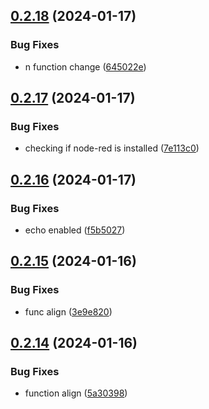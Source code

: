 ## [0.2.18](https://github.com/Energy-Control-no/fleet-flows-autoinstaller/compare/v0.2.17...v0.2.18) (2024-01-17)


### Bug Fixes

* n function change ([645022e](https://github.com/Energy-Control-no/fleet-flows-autoinstaller/commit/645022e55cfb91d8ee655f035c01c3e28486eef3))



## [0.2.17](https://github.com/Energy-Control-no/fleet-flows-autoinstaller/compare/v0.2.16...v0.2.17) (2024-01-17)


### Bug Fixes

* checking if node-red is installed ([7e113c0](https://github.com/Energy-Control-no/fleet-flows-autoinstaller/commit/7e113c0cc1a320e36dfb20327ee6ff378b7a6d3b))



## [0.2.16](https://github.com/Energy-Control-no/fleet-flows-autoinstaller/compare/v0.2.15...v0.2.16) (2024-01-17)


### Bug Fixes

* echo enabled ([f5b5027](https://github.com/Energy-Control-no/fleet-flows-autoinstaller/commit/f5b502758a1098fc9f7c961afef46623431387eb))



## [0.2.15](https://github.com/Energy-Control-no/fleet-flows-autoinstaller/compare/v0.2.14...v0.2.15) (2024-01-16)


### Bug Fixes

* func align ([3e9e820](https://github.com/Energy-Control-no/fleet-flows-autoinstaller/commit/3e9e820f31a9290ec50b37f8e0a4e0d85b36a3c7))



## [0.2.14](https://github.com/Energy-Control-no/fleet-flows-autoinstaller/compare/v0.2.13...v0.2.14) (2024-01-16)


### Bug Fixes

* function align ([5a30398](https://github.com/Energy-Control-no/fleet-flows-autoinstaller/commit/5a30398fd625bac991ec188b84daebe7a05bf3c4))




